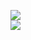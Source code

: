 [![](https://img.shields.io/badge/Made%20With-Github%20Spray-lightgrey.svg?style=for-the-badge&logo=github)](https://github.com/Annihil/github-spray#1200)  
[![](https://i.imgur.com/2DrTn0Z.gif)](https://github.com/Annihil/github-spray)